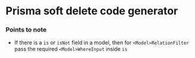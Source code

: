 # Prisma soft delete code generator

### Points to note

- If there is a `is` or `isNot` field in a model, then for `<Model>RelationFilter` pass the required `<Model>WhereInput` inside `is`
